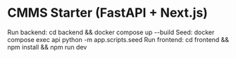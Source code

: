 # CMMS Starter (FastAPI + Next.js)
Run backend:
  cd backend && docker compose up --build
Seed:
  docker compose exec api python -m app.scripts.seed
Run frontend:
  cd frontend && npm install && npm run dev